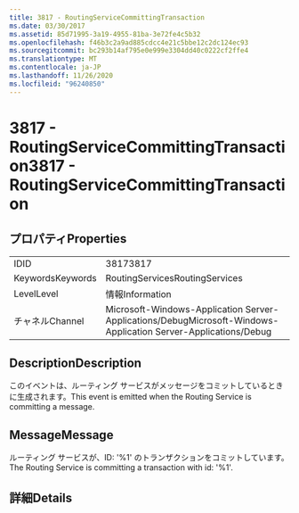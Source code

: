 ```yaml
---
title: 3817 - RoutingServiceCommittingTransaction
ms.date: 03/30/2017
ms.assetid: 85d71995-3a19-4955-81ba-3e72fe4c5b32
ms.openlocfilehash: f46b3c2a9ad885cdcc4e21c5bbe12c2dc124ec93
ms.sourcegitcommit: bc293b14af795e0e999e3304dd40c0222cf2ffe4
ms.translationtype: MT
ms.contentlocale: ja-JP
ms.lasthandoff: 11/26/2020
ms.locfileid: "96240850"
---
```

# <a name="3817---routingservicecommittingtransaction"></a><span data-ttu-id="fd6ea-102">3817 - RoutingServiceCommittingTransaction</span><span class="sxs-lookup"><span data-stu-id="fd6ea-102">3817 - RoutingServiceCommittingTransaction</span></span>

## <a name="properties"></a><span data-ttu-id="fd6ea-103">プロパティ</span><span class="sxs-lookup"><span data-stu-id="fd6ea-103">Properties</span></span>  
  
|||  
|-|-|  
|<span data-ttu-id="fd6ea-104">ID</span><span class="sxs-lookup"><span data-stu-id="fd6ea-104">ID</span></span>|<span data-ttu-id="fd6ea-105">3817</span><span class="sxs-lookup"><span data-stu-id="fd6ea-105">3817</span></span>|  
|<span data-ttu-id="fd6ea-106">Keywords</span><span class="sxs-lookup"><span data-stu-id="fd6ea-106">Keywords</span></span>|<span data-ttu-id="fd6ea-107">RoutingServices</span><span class="sxs-lookup"><span data-stu-id="fd6ea-107">RoutingServices</span></span>|  
|<span data-ttu-id="fd6ea-108">Level</span><span class="sxs-lookup"><span data-stu-id="fd6ea-108">Level</span></span>|<span data-ttu-id="fd6ea-109">情報</span><span class="sxs-lookup"><span data-stu-id="fd6ea-109">Information</span></span>|  
|<span data-ttu-id="fd6ea-110">チャネル</span><span class="sxs-lookup"><span data-stu-id="fd6ea-110">Channel</span></span>|<span data-ttu-id="fd6ea-111">Microsoft-Windows-Application Server-Applications/Debug</span><span class="sxs-lookup"><span data-stu-id="fd6ea-111">Microsoft-Windows-Application Server-Applications/Debug</span></span>|  
  
## <a name="description"></a><span data-ttu-id="fd6ea-112">Description</span><span class="sxs-lookup"><span data-stu-id="fd6ea-112">Description</span></span>  

 <span data-ttu-id="fd6ea-113">このイベントは、ルーティング サービスがメッセージをコミットしているときに生成されます。</span><span class="sxs-lookup"><span data-stu-id="fd6ea-113">This event is emitted when the Routing Service is committing a message.</span></span>  
  
## <a name="message"></a><span data-ttu-id="fd6ea-114">Message</span><span class="sxs-lookup"><span data-stu-id="fd6ea-114">Message</span></span>  

 <span data-ttu-id="fd6ea-115">ルーティング サービスが、ID: '%1' のトランザクションをコミットしています。</span><span class="sxs-lookup"><span data-stu-id="fd6ea-115">The Routing Service is committing a transaction with id: '%1'.</span></span>  
  
## <a name="details"></a><span data-ttu-id="fd6ea-116">詳細</span><span class="sxs-lookup"><span data-stu-id="fd6ea-116">Details</span></span>
